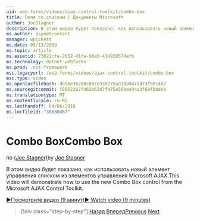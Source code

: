 ```yaml
---
uid: web-forms/videos/ajax-control-toolkit/combo-box
title: Поле со списком | Документы Microsoft
author: JoeStagner
description: В этом видео будет показано, как использовать новый элемент управления списком из элементов управления Microsoft AJAX.
ms.author: aspnetcontent
manager: wpickett
ms.date: 05/13/2009
ms.topic: article
ms.assetid: 73822cfa-2052-41fa-98e6-434928574afb
ms.technology: dotnet-webforms
ms.prod: .net-framework
msc.legacyurl: /web-forms/videos/ajax-control-toolkit/combo-box
msc.type: video
ms.openlocfilehash: db96e36208c807e339275ad18a947ad73f901487
ms.sourcegitcommit: f8852267f463b62d7f975e56bea9aa3f68fbbdeb
ms.translationtype: MT
ms.contentlocale: ru-RU
ms.lasthandoff: 04/06/2018
ms.locfileid: "30880457"
---
```

<a name="combo-box"></a><span data-ttu-id="8129b-103">Combo Box</span><span class="sxs-lookup"><span data-stu-id="8129b-103">Combo Box</span></span>
====================
<span data-ttu-id="8129b-104">по [(Joe Stagner)](https://github.com/JoeStagner)</span><span class="sxs-lookup"><span data-stu-id="8129b-104">by [Joe Stagner](https://github.com/JoeStagner)</span></span>

<span data-ttu-id="8129b-105">В этом видео будет показано, как использовать новый элемент управления списком из элементов управления Microsoft AJAX.</span><span class="sxs-lookup"><span data-stu-id="8129b-105">This video will demonstrate how to use the new Combo Box control from the Microsoft AJAX Control Toolkit.</span></span>

[<span data-ttu-id="8129b-106">&#9654;Посмотрите видео (9 минут)</span><span class="sxs-lookup"><span data-stu-id="8129b-106">&#9654; Watch video (9 minutes)</span></span>](https://channel9.msdn.com/Blogs/ASP-NET-Site-Videos/combo-box)

> [!div class="step-by-step"]
> <span data-ttu-id="8129b-107">[Назад](color-picker.md)
> [Вперед](editor-control.md)</span><span class="sxs-lookup"><span data-stu-id="8129b-107">[Previous](color-picker.md)
[Next](editor-control.md)</span></span>
